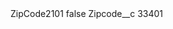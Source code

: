 <?xml version="1.0" encoding="UTF-8"?>
<CustomMetadata xmlns="http://soap.sforce.com/2006/04/metadata" xmlns:xsi="http://www.w3.org/2001/XMLSchema-instance" xmlns:xsd="http://www.w3.org/2001/XMLSchema">
    <label>ZipCode2101</label>
    <protected>false</protected>
    <values>
        <field>Zipcode__c</field>
        <value xsi:type="xsd:string">33401</value>
    </values>
</CustomMetadata>
